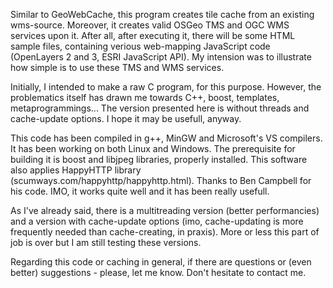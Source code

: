 Similar to GeoWebCache, this program creates tile cache from an existing wms-source. Moreover, it creates valid OSGeo TMS and OGC WMS services upon it. After all, after executing it, there will be some HTML sample files, containing verious web-mapping JavaScript code (OpenLayers 2 and 3, ESRI JavaScript API). My intension was to illustrate how simple is to use these TMS and WMS services.

Initially, I intended to make a raw C program, for this purpose. However, the problematics itself has drawn me towards C++, boost, templates, metaprogrammings... The version presented here is without threads and cache-update options.  I hope it may be usefull, anyway.

This code has been compiled in g++, MinGW and Microsoft's VS compilers. It has been working on both Linux and Windows. The prerequisite for building it is boost and libjpeg libraries, properly installed. This software also applies HappyHTTP library (scumways.com/happyhttp/happyhttp.html). Thanks to Ben Campbell for his code. IMO, it works quite well and it has been really usefull.

As I've already said, there is a multitreading version (better performancies) and a version with cache-update options (imo, cache-updating is more frequently needed than cache-creating, in praxis). More or less this part of job is over but I am still testing these versions. 

Regarding this code or caching in general, if there are questions or (even better) suggestions - please, let me know. Don't hesitate to contact me.


